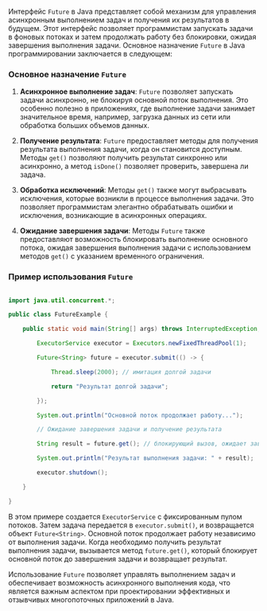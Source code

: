 Интерфейс `Future` в Java представляет собой механизм для управления асинхронным выполнением задач и получения их результатов в будущем. Этот интерфейс позволяет программистам запускать задачи в фоновых потоках и затем продолжать работу без блокировки, ожидая завершения выполнения задачи. Основное назначение `Future` в Java программировании заключается в следующем:

### Основное назначение `Future`

1. **Асинхронное выполнение задач**: `Future` позволяет запускать задачи асинхронно, не блокируя основной поток выполнения. Это особенно полезно в приложениях, где выполнение задачи занимает значительное время, например, загрузка данных из сети или обработка больших объемов данных.

2. **Получение результата**: `Future` предоставляет методы для получения результата выполнения задачи, когда он становится доступным. Методы `get()` позволяют получить результат синхронно или асинхронно, а метод `isDone()` позволяет проверить, завершена ли задача.

3. **Обработка исключений**: Методы `get()` также могут выбрасывать исключения, которые возникли в процессе выполнения задачи. Это позволяет программистам элегантно обрабатывать ошибки и исключения, возникающие в асинхронных операциях.

4. **Ожидание завершения задачи**: Методы `Future` также предоставляют возможность блокировать выполнение основного потока, ожидая завершения выполнения задачи с использованием методов `get()` с указанием временного ограничения.

### Пример использования `Future`

```java

import java.util.concurrent.*;

public class FutureExample {

    public static void main(String[] args) throws InterruptedException, ExecutionException {

        ExecutorService executor = Executors.newFixedThreadPool(1);

        Future<String> future = executor.submit(() -> {

            Thread.sleep(2000); // имитация долгой задачи

            return "Результат долгой задачи";

        });

        System.out.println("Основной поток продолжает работу...");

        // Ожидание завершения задачи и получение результата

        String result = future.get(); // блокирующий вызов, ожидает завершения задачи

        System.out.println("Результат выполнения задачи: " + result);

        executor.shutdown();

    }

}

```

В этом примере создается `ExecutorService` с фиксированным пулом потоков. Затем задача передается в `executor.submit()`, и возвращается объект `Future<String>`. Основной поток продолжает работу независимо от выполнения задачи. Когда необходимо получить результат выполнения задачи, вызывается метод `future.get()`, который блокирует основной поток до завершения задачи и возвращает результат.

Использование `Future` позволяет управлять выполнением задач и обеспечивает возможность асинхронного выполнения кода, что является важным аспектом при проектировании эффективных и отзывчивых многопоточных приложений в Java.